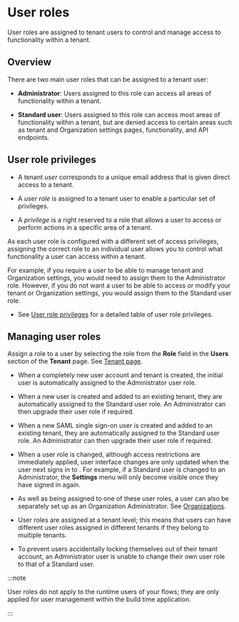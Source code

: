 # User roles

<head>
  <meta name="guidename" content="Flow"/>
  <meta name="context" content="GUID-23fb386e-67d8-4d7c-a9ba-e0ba9b9e4c27"/>
</head>


User roles are assigned to tenant users to control and manage access to functionality within a tenant.

## Overview

There are two main user roles that can be assigned to a tenant user:

-   **Administrator**: Users assigned to this role can access all areas of functionality within a tenant.

-   **Standard user**: Users assigned to this role can access most areas of functionality within a tenant, but are denied access to certain areas such as tenant and Organization settings pages, functionality, and API endpoints.


## User role privileges

-   A tenant *user* corresponds to a unique email address that is given direct access to a tenant.

-   A *user role* is assigned to a tenant user to enable a particular set of privileges.

-   A *privilege* is a right reserved to a role that allows a user to access or perform actions in a specific area of a tenant.


As each user role is configured with a different set of access privileges, assigning the correct role to an individual user allows you to control what functionality a user can access within a tenant.

For example, if you require a user to be able to manage tenant and Organization settings, you would need to assign them to the Administrator role. However, if you do not want a user to be able to access or modify your tenant or Organization settings, you would assign them to the Standard user role.

-   See [User role privileges](flo-Roles_Privileges_ad679279-a8fd-4b6e-bccc-e99bbd2c3c05.md) for a detailed table of user role privileges.


## Managing user roles

Assign a role to a user by selecting the role from the **Role** field in the **Users** section of the **Tenant** page. See [Tenant page](c-flo-Tenant_Settings_Page_5cf56ab8-1bcc-48f1-b497-b80491a09a73.md).

-   When a completely new user account and tenant is created, the initial user is automatically assigned to the Administrator user role.

-   When a new user is created and added to an existing tenant, they are automatically assigned to the Standard user role. An Administrator can then upgrade their user role if required.

-   When a new SAML single sign-on user is created and added to an existing tenant, they are automatically assigned to the Standard user role. An Administrator can then upgrade their user role if required.

-   When a user role is changed, although access restrictions are immediately applied, user interface changes are only updated when the user next signs in to . For example, if a Standard user is changed to an Administrator, the **Settings** menu will only become visible once they have signed in again.

-   As well as being assigned to one of these user roles, a user can also be separately set up as an Organization Administrator. See [Organizations](flo-Organizations_bd4d88aa-6da0-471a-b0bb-4ac481804747.md).

-   User roles are assigned at a tenant level; this means that users can have different user roles assigned in different tenants if they belong to multiple tenants.

-   To prevent users accidentally locking themselves out of their tenant account, an Administrator user is unable to change their own user role to that of a Standard user.


:::note

User roles do not apply to the runtime users of your flows; they are only applied for user management within the build time application.

:::